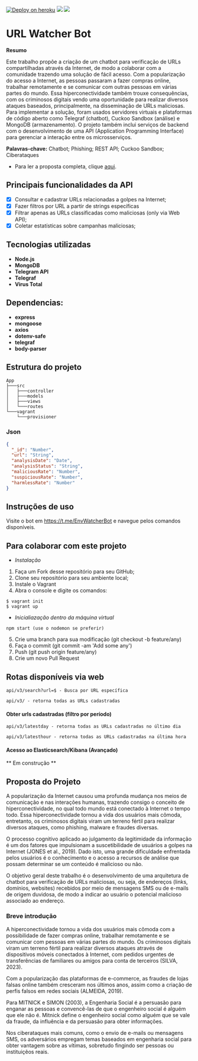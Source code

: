 [![Deploy on heroku](https://img.shields.io/badge/deploy-heroku.com-blueviolet)](/) [![](https://img.shields.io/badge/database-mongodb-green)](https://www.mongodb.com/) [![](https://img.shields.io/badge/documentation-swagger-informational)]()
# URL Watcher Bot
**Resumo**

Este trabalho propõe a criação de um chatbot para verificação de URLs compartilhadas através da Internet, de modo a colaborar com a comunidade trazendo uma solução de fácil acesso. Com a popularização do acesso a Internet, as pessoas passaram a fazer compras online, trabalhar remotamente e se comunicar com outras pessoas em várias partes do mundo. Essa hiperconectividade também trouxe consequências, com os criminosos digitais vendo uma oportunidade para realizar diversos ataques baseados, principalmente, na disseminação de URLs maliciosas. Para implementar a solução, foram usados servidores virtuais e plataformas de código aberto como Telegraf (chatbot), Cuckoo Sandbox (análise) e MongoDB (armazenamento). O projeto também inclui serviços de backend com o desenvolvimento de uma API (Application Programming Interface) para gerenciar a interação entre os microsserviços.

**Palavras-chave:** Chatbot; Phishing; REST API; Cuckoo Sandbox; Ciberataques

- Para ler a proposta completa, clique [aqui](#Proposta-do-Projeto).

## Principais funcionalidades da API

- [X] Consultar e cadastrar URLs relacionadas a golpes na Internet;
- [X] Fazer filtros por URL a partir de strings específicas
- [x] Filtrar apenas as URLs classificadas como maliciosas (only via Web API);
- [x] Coletar estatísticas sobre campanhas maliciosas;

## Tecnologias utilizadas

- **Node.js**
- **MongoDB**
- **Telegram API**
- **Telegraf**
- **Virus Total**

## Dependencias:
- **express**
- **mongoose**
- **axios**
- **dotenv-safe**
- **telegraf**
- **body-parser**

## Estrutura do projeto

```
App
├───src
│   ├───controller
│   ├───models
│   ├───views
│   └───routes
└───vagrant
    └───provisioner  
```
### Json

```json
{
  "_id": "Number",
  "url": "String",
  "analysisDate": "Date",
  "analysisStatus": "String",
  "maliciousRate": "Number",
  "suspiciousRate": "Number",
  "harmlessRate": "Number"
}
```

## Instruções de uso
Visite o bot em https://t.me/EnvWatcherBot e navegue pelos comandos disponíveis.

## Para colaborar com este projeto
- *Instalação*

1. Faça um Fork desse repositório para seu GitHub;
2. Clone seu repositório para seu ambiente local;
3. Instale o Vagrant
4. Abra o console e digite os comandos:

```
$ vagrant init 
$ vagrant up
```

- *Inicialiazação dentro da máquina virtual*

```
npm start (use o nodemon se preferir)
```

5. Crie uma branch para sua modificação (git checkout -b feature/any)
6. Faça o commit (git commit -am 'Add some any')
7. Push (git push origin feature/any)
8. Crie um novo Pull Request

## Rotas disponíveis via web

```
api/v3/search?url=$ - Busca por URL específica
```

```
api/v3/ - retorna todas as URLs cadastradas
```

#### Obter urls cadastradas (filtro por período)

```
api/v3/latestday - retorna todas as URLs cadastradas no último dia
```

```
api/v3/latesthour - retorna todas as URLs cadastradas na última hora
```

#### Acesso ao Elasticsearch/Kibana (Avançado)

** Em construção **


## Proposta do Projeto

A popularização da Internet causou uma profunda mudança nos meios de comunicação e nas interações humanas, trazendo consigo o conceito de hiperconectividade, no qual todo mundo está conectado à Internet o tempo todo. Essa hiperconectividade tornou a vida dos usuários mais cômoda, entretanto, os criminosos digitais viram um terreno fértil para realizar diversos ataques, como phishing, malware e fraudes diversas.

O processo cognitivo aplicado ao julgamento da legitimidade da informação é um dos fatores que impulsionam a suscetibilidade de usuários a golpes na Internet (JONES et al., 2019). Dado isto, uma grande dificuldade enfrentada pelos usuários é o conhecimento e o acesso a recursos de análise que possam determinar se um conteúdo é malicioso ou não.

O objetivo geral deste trabalho é o desenvolvimento de uma arquitetura de chatbot para verificação de URLs maliciosas, ou seja, de endereços (links, domínios, websites) recebidos por meio de mensagens SMS ou de e-mails de origem duvidosa, de modo a indicar ao usuário o potencial malicioso associado ao endereço.

### Breve introdução

A hiperconectividade tornou a vida dos usuários mais cômoda com a possibilidade de fazer compras online, trabalhar remotamente e se comunicar com pessoas em várias partes do mundo. Os criminosos digitais viram um terreno fértil para realizar diversos ataques através de dispositivos móveis conectados à Internet, com pedidos urgentes de transferências de familiares ou amigos para conta de terceiros (SILVA, 2023).

Com a popularização das plataformas de e-commerce, as fraudes de lojas falsas online também cresceram nos últimos anos, assim como a criação de perfis falsos em redes sociais (ALMEIDA, 2019).

Para MITNICK e SIMON (2003), a Engenharia Social é a persuasão para enganar as pessoas e convencê-las de que o engenheiro social é alguém que ele não é. Mitnick define o engenheiro social como alguém que se vale da fraude, da influência e da persuasão para obter informações.

Nos ciberataques mais comuns, como o envio de e-mails ou mensagens SMS, os adversários empregam temas baseados em engenharia social para obter vantagem sobre as vítimas, sobretudo fingindo ser pessoas ou instituiçẽos reais.
